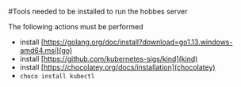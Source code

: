 #Tools needed to be installed to run the hobbes server

The following actions must be performed

- install [https://golang.org/doc/install?download=go1.13.windows-amd64.msi](go)
- install [https://github.com/kubernetes-sigs/kind](kind)
- install [https://chocolatey.org/docs/installation](chocolatey)
- `choco install kubectl`

